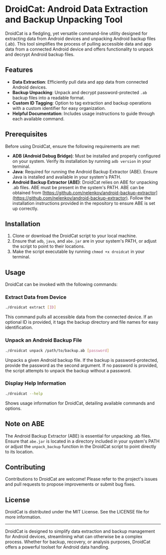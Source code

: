 # DroidCat: Android Data Extraction and Backup Unpacking Tool

DroidCat is a fledgling, yet versatile command-line utility designed for extracting data from Android devices and unpacking Android backup files (.ab). This tool simplifies the process of pulling accessible data and app data from a connected Android device and offers functionality to unpack and decrypt Android backup files.

## Features

- **Data Extraction**: Efficiently pull data and app data from connected Android devices.
- **Backup Unpacking**: Unpack and decrypt password-protected `.ab` backup files into a readable format.
- **Custom ID Tagging**: Option to tag extraction and backup operations with a custom identifier for easy organization.
- **Helpful Documentation**: Includes usage instructions to guide through each available command.

## Prerequisites

Before using DroidCat, ensure the following requirements are met:

- **ADB (Android Debug Bridge)**: Must be installed and properly configured on your system. Verify its installation by running `adb version` in your terminal.
- **Java**: Required for running the Android Backup Extractor (ABE). Ensure Java is installed and available in your system's PATH.
- **Android Backup Extractor (ABE)**: DroidCat relies on ABE for unpacking .ab files. ABE must be present in the system's PATH. ABE can be obtained from [https://github.com/nelenkov/android-backup-extractor](https://github.com/nelenkov/android-backup-extractor). Follow the installation instructions provided in the repository to ensure ABE is set up correctly.

## Installation

1. Clone or download the DroidCat script to your local machine.
2. Ensure that `adb`, `java`, and `abe.jar` are in your system's PATH, or adjust the script to point to their locations.
3. Make the script executable by running `chmod +x droidcat` in your terminal.

## Usage

DroidCat can be invoked with the following commands:

### Extract Data from Device

```sh
./droidcat extract [ID]
```

This command pulls all accessible data from the connected device. If an optional ID is provided, it tags the backup directory and file names for easy identification.

### Unpack an Android Backup File

```sh
./droidcat unpack /path/to/backup.ab [password]
```

Unpacks a given Android backup file. If the backup is password-protected, provide the password as the second argument. If no password is provided, the script attempts to unpack the backup without a password.

### Display Help Information

```sh
./droidcat --help
```

Shows usage information for DroidCat, detailing available commands and options.

## Note on ABE

The Android Backup Extractor (ABE) is essential for unpacking .ab files. Ensure that `abe.jar` is located in a directory included in your system's PATH or adjust the `unpack_backup` function in the DroidCat script to point directly to its location.

## Contributing

Contributions to DroidCat are welcome! Please refer to the project's issues and pull requests to propose improvements or submit bug fixes.

## License

DroidCat is distributed under the MIT License. See the LICENSE file for more information.

---

DroidCat is designed to simplify data extraction and backup management for Android devices, streamlining what can otherwise be a complex process. Whether for backup, recovery, or analysis purposes, DroidCat offers a powerful toolset for Android data handling.

